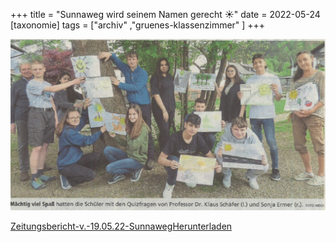 +++
title = "Sunnaweg wird seinem Namen gerecht ☀"
date = 2022-05-24
[taxonomie]
tags = ["archiv" ,"gruenes-klassenzimmer" ]
+++

![](images/image-1-1024x556.png)

[Zeitungsbericht-v.-19.05.22-Sunnaweg](https://volksschule-partenkirchen.de/wp-content/uploads/Zeitungsbericht-v.-19.05.22-Sunnaweg.pdf)[Herunterladen](https://volksschule-partenkirchen.de/wp-content/uploads/Zeitungsbericht-v.-19.05.22-Sunnaweg.pdf)
